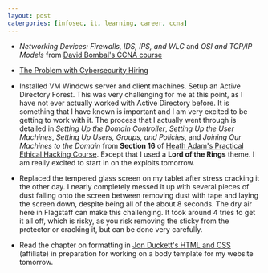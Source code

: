 ```yaml
---
layout: post
catergories: [infosec, it, learning, career, ccna]
---
```


- *Networking Devices: Firewalls, IDS, IPS, and WLC* and *OSI and TCP/IP
  Models* from [David Bombal's CCNA
course](https://www.udemy.com/course/complete-networking-fundamentals-course-ccna-start/)

- [The Problem with Cybersecurity
  Hiring](https://danielmiessler.com/blog/the-problem-with-cybersecurity-hiring/)

- Installed VM Windows server and client machines. Setup an Active
  Directory Forest. This was very challenging for me at this point, as
I have not ever actually worked with Active Directory before. It is
something that I have known is important and I am very excited to be
getting to work with it. The process that I actually went through is
detailed in *Setting Up the Domain Controller*, *Setting Up the User
Machines*, *Setting Up Users, Groups, and Policies*, and *Joining Our
Machines to the Domain* from **Section 16** of [Heath Adam's Practical Ethical Hacking
Course](https://www.udemy.com/course/practical-ethical-hacking/learn/lecture/17151532#content).
Except that I used a **Lord of the Rings** theme. I am really excited to
start in on the exploits tomorrow.

- Replaced the tempered glass screen on my tablet after stress cracking
  it the other day. I nearly completely messed it up with several pieces
of dust falling onto the screen between removing dust with tape and laying
the screen down, despite being all of the about 8 seconds. The dry air
here in Flagstaff can make this challenging. It took around 4 tries to get
it all off, which is risky, as you risk removing the sticky from the
protector or cracking it, but can be done very carefully.

- Read the chapter on formatting in [Jon Duckett's HTML and
  CSS](https://amzn.to/3c6KP2C) (affiliate) in preparation for working on
a body template for my website tomorrow.
